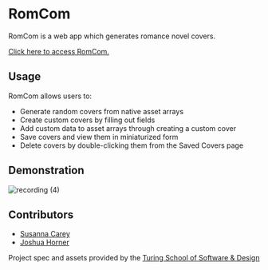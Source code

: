 # RomCom

RomCom is a web app which generates romance novel covers.

[Click here to access RomCom.](https://jphorner.github.io/romcom/)

## Usage

RomCom allows users to:
- Generate random covers from native asset arrays
- Create custom covers by filling out fields
- Add custom data to asset arrays through creating a custom cover
- Save covers and view them in miniaturized form
- Delete covers by double-clicking them from the Saved Covers page

## Demonstration
![recording (4)](https://user-images.githubusercontent.com/82003147/126085581-89cf0b73-034b-4f19-86a1-29eac96749a6.gif)


## Contributors
- [Susanna Carey](https://github.com/susannaopal)
- [Joshua Horner](https://github.com/jphorner)

Project spec and assets provided by the [Turing School of Software & Design](https://frontend.turing.edu/)
